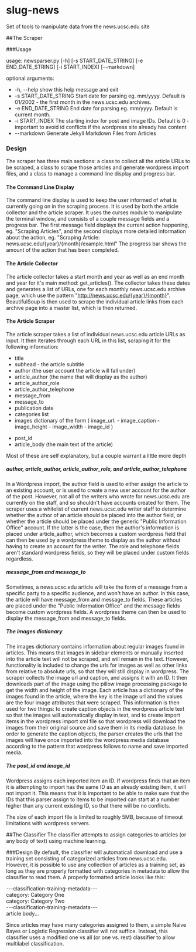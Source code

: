 # slug-news
Set of tools to manipulate data from the news.ucsc.edu site


##The Scraper

###Usage

usage: newsparser.py [-h] [-s START_DATE_STRING] [-e END_DATE_STRING]
                     [-i START_INDEX] [--markdown]

optional arguments:
*  -h, --help            show this help message and exit
*  -s START_DATE_STRING  Start date for parsing eg. mm/yyyy. Default is 01/2002 - the first month in the news.ucsc.edu archives.
*  -e END_DATE_STRING    End date for parsing eg. mm/yyyy. Default is current month.
*  -i START_INDEX        The starting index for post and image IDs. Default is 0 - important to avoid id conflicts if the wordpress site  already has content
*  --markdown            Generate Jekyll Markdown Files from Articles

### Design

The scraper has three main sections: a class to collect all the article URLs to be scraped, a class to scrape those articles and generate wordpress import files, and a class to manage a command line display and progress bar.

#### The Command Line Display

The command line display is used to keep the user informed of what is currently going on in the scraping process.  It is used by both the article collector and the article scraper.  It uses the curses module to manipulate the terminal window, and consists of a couple message fields and a progress bar.  The first message field displays the current action happening, eg. "Scraping Articles", and the second displays more detailed information about the action, eg. "Scraping Article: news.ucsc.edu/{year}/{month}/example.html"  The progress bar shows the amount of the action that has been completed.

#### The Article Collector

The article collector takes a start month and year as well as an end month and year for it's main method: get_articles().  The collector takes these dates and generates a list of URLs, one for each monthly news.ucsc.edu archive page, which use the pattern "http://news.ucsc.edu/{year}/{month}".  BeautifulSoup is then used to scrape the individual article links from each archive page into a master list, which is then returned.

#### The Article Scraper

The article scraper takes a list of individual news.ucsc.edu article URLs as input.  It then iterates through each URL in this list, scraping it for the following information:

* title
* subhead - the article subtitle
* author (the user account the article will fall under)
* article_author (the name that will display as the author)
* article_author_role
* article_author_telephone
* message_from
* message_to
* publication date
* categories list
* images dictionary of the form ( image_url:    - image_caption
                                   				- image_height
                                    			- image_width
                                    			- image_id )
- post_id
- article_body (the main text of the article)

Most of these are self explanatory, but a couple warrant a little more depth

##### author, article_author, article_author_role, and article_author_telephone

In a Wordpress import, the author field is used to either assign the article to an existing account, or is used to create a new user account for the author of the post.  However, not all of the writers who wrote for news.ucsc.edu are currently on the staff, and so shouldn't have accounts created for them.  The scraper uses a whitelist of current news.ucsc.edu writer staff to determine whether the author of an article should be placed into the author field, or whether the article should be placed under the generic "Public Information Office" account.  If the latter is the case, then the author's information is placed under article_author, which becomes a custom wordpress field that can then be used by a wordpress theme to display as the author without having to create an account for the writer. The role and telephone fields aren't standard wordpress fields, so they will be placed under custom fields regardless.

##### message_from and message_to

Sometimes, a news.ucsc.edu article will take the form of a message from a specific party to a specific audience, and won't have an author.  In this case, the article will have message_from and message_to fields.  These articles are placed under the "Public Information Office"  and the message fields become custom wordpress fields. A wordpress theme can then be used to display the message_from and message_to fields.

##### The images dictionary

The images dictionary contains information about regular images found in articles.  This means that images in sidebar elements or manually inserted into the article text will not be scraped, and will remain in the text.  However, functionality is included to change the urls for images as well as other links from relative to absolute urls, so that they will still display in wordpress. The scraper collects the image url and caption, and assigns it with an ID.  It then downloads part of the image using the pillow image processing package to get the width and height of the image.  Each article has a dictionary of the images found in the article, where the key is the image url and the values are the four image attributes that were scraped.  This information is then used for two things: to create caption objects in the wordpress article text so that the images will automatically display in text, and to create import items in the wordpress import xml file so that wordpress will download the images from their original source and save them in its media database.  In order to generate the caption objects, the parser creates the urls that the images will have once imported into the wordpress media database according to the pattern that wordpress follows to name and save imported media.

##### The post_id and image_id

Wordpress assigns each imported item an ID. If wordpress finds that an item it is attempting to import has the same ID as an already existing item, it will not import it. This means that it is important to be able to make sure that the IDs that this parser assign to items to be imported can start at a number higher than any current existing ID, so that there will be no conflicts.


The size of each import file is limited to roughly 5MB, because of timeout limitations with wordpress servers.

##The Classifier
The classifier attempts to assign categories to articles (or any body of text) using machine learning.

###Design
By default, the classifier will automaticall download and use a training set consisting of categorized articles from news.ucsc.edu.  However, it is possible to use any collection of articles as a training set, as long as they are properly formatted with categories in metadata to allow the classifier to read them.  A properly formatted article looks like this:

---classification-training-metadata---  
category: Category One  
category: Category Two  
---classification-training-metadata---  
article body...  

Since articles may have many categories assigned to them, a simple Naive Bayes or Logistic Regression classifier will not suffice.  Instead, this classifier uses a modified one vs all (or one vs. rest) classifier to allow multilabel classification.  








